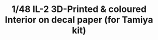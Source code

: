 ---
layout: product
title: "1/48 IL-2 3D-Printed & coloured Interior on decal paper (for Tamiya kit)"
price: "1300" 
desc: "3D Dekal"
img_path: "/assets/img/QD48020.webp"
brand: "Quinta Studio"
available: false
special_offer: false
new: false
soon: false
cat: "010000"
subcat: "016000"
subsubcat: "0N/A"
sifra: "QD48020"
popular: false
spec: false
---